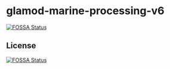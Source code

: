 # glamod-marine-processing-v6
[![FOSSA Status](https://app.fossa.com/api/projects/git%2Bgithub.com%2Fglamod%2Fglamod-marine-processing.svg?type=shield)](https://app.fossa.com/projects/git%2Bgithub.com%2Fglamod%2Fglamod-marine-processing?ref=badge_shield)




## License
[![FOSSA Status](https://app.fossa.com/api/projects/git%2Bgithub.com%2Fglamod%2Fglamod-marine-processing.svg?type=large)](https://app.fossa.com/projects/git%2Bgithub.com%2Fglamod%2Fglamod-marine-processing?ref=badge_large)